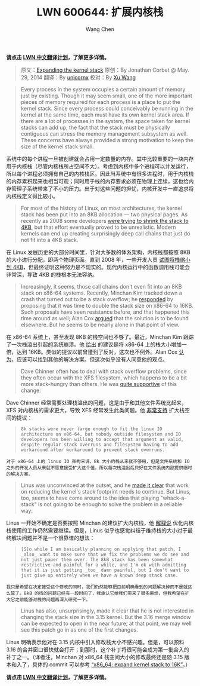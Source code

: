 ﻿---
layout: post
draft: true
top: false
author: 'Wang Chen'
title: "LWN 600644: 扩展内核栈"
album: 'LWN 中文翻译'
group: translation
license: "cc-by-sa-4.0"
permalink: /lwn-600644/
description: "LWN 中文翻译，扩展内核栈"
category:
  - 进程调度
  - LWN
tags:
  - Linux
  - scheduling
  - stack
---

**请点击 [LWN 中文翻译计划](/lwn)，了解更多详情。**

> 原文：[Expanding the kernel stack](https://lwn.net/Articles/600644/)
> 原创：By Jonathan Corbet @ May. 29, 2014
> 翻译：By [unicornx](https://gitee.com/unicornx)
> 校对：By [Xu Wang](https://gitee.com/wangxuszcn)

> Every process in the system occupies a certain amount of memory just by existing. Though it may seem small, one of the more important pieces of memory required for each process is a place to put the kernel stack. Since every process could conceivably be running in the kernel at the same time, each must have its own kernel stack area. If there are a lot of processes in the system, the space taken for kernel stacks can add up; the fact that the stack must be physically contiguous can stress the memory management subsystem as well. These concerns have always provided a strong motivation to keep the size of the kernel stack small.

系统中的每个进程一旦被创建就会占用一定数量的内存。其中比较重要的一块内存用于内核栈（尽管内核栈所占空间不大）。考虑到内核中多个进程可以并发运行，所以每个进程必须拥有自己的内核栈区。因此当系统中有很多进程时，用于内核栈的内存累积起来也相当可观；同时用于栈的内存要求必须在物理上连续，这也给内存管理子系统带来了不小的压力。出于对这些问题的担忧，内核开发中一直追求将内核栈定义得比较小。

> For most of the history of Linux, on most architectures, the kernel stack has been put into an 8KB allocation — two physical pages. As recently as 2008 some developers [were trying to shrink the stack to 4KB](https://lwn.net/Articles/279229/), but that effort eventually proved to be unrealistic. Modern kernels can end up creating surprisingly deep call chains that just do not fit into a 4KB stack.

在 Linux 发展历史的大部分时间里，针对大多数的体系架构，内核栈都按照 8KB 的大小进行分配，即两个物理页面。直到 2008 年，一些开发人员 [试图将栈缩小到 4KB][6]，但最终证明这种努力是不现实的。现代内核运行中的函数调用栈可能会非常深，导致 4KB 的栈根本无法容纳。

> Increasingly, it seems, those call chains don't even fit into an 8KB stack on x86-64 systems. Recently, Minchan Kim tracked down a crash that turned out to be a stack overflow; he [responded](https://lwn.net/Articles/600645/) by proposing that it was time to double the stack size on x86-64 to 16KB. Such proposals have seen resistance before, and that happened this time around as well; Alan Cox [argued](https://lwn.net/Articles/600646/) that the solution is to be found elsewhere. But he seems to be nearly alone in that point of view.

在 x86-64 系统上，甚至发现 8KB 的栈空间也不够了。最近，Minchan Kim 跟踪了一次栈溢出引起的系统崩溃。他 [给出][1] 的建议是将 x86-64 上的栈大小增加一倍，达到 16KB。类似的提议以前曾遭到了反对，这次也不例外。Alan Cox [认为][2]，应该可以找到其他的解决方案。但这次似乎没有人同意他的观点。

> Dave Chinner often has to deal with stack overflow problems, since they often occur with the XFS filesystem, which happens to be a bit more stack-hungry than others. He was [quite supportive](https://lwn.net/Articles/600647/) of this change:

Dave Chinner 经常需要处理栈溢出的问题，这是由于和其他文件系统比起来，XFS 对内核栈的需求更大，导致 XFS 经常发生此类问题。他 [非常支持][3] 扩大栈空间的提议：

> `8k stacks were never large enough to fit the linux IO architecture on x86-64, but nobody outside filesystem and IO developers has been willing to accept that argument as valid, despite regular stack overruns and filesystem having to add workaround after workaround to prevent stack overruns.`

`对于 x86-64 上的 linux IO 架构来说，8k 大小的栈从来就不够用，但是文件系统和 IO 之外的开发人员从来就不愿意接受扩大这个值，所以每次栈溢出后只好在文件系统内部提供临时的解决方案。`

> Linus was unconvinced at the outset, and he [made it clear](https://lwn.net/Articles/600649/) that work on reducing the kernel's stack footprint needs to continue. But Linus, too, seems to have come around to the idea that playing "whack-a-stack" is not going to be enough to solve the problem in a reliable way:

Linus 一开始不确定是否要按照 Minchan 的建议扩大内核栈，他 [解释说][4] 优化内核栈使用的工作仍然需要继续。但是，Linus 似乎也感觉纠结于维持栈的大小对于最终解决问题并不是一个很靠谱的想法：

> `[S]o while I am basically planning on applying that patch, I _also_ want to make sure that we fix the problems we do see and not just paper them over. The 8kB stack has been somewhat restrictive and painful for a while, and I'm ok with admitting that it is just getting _too_ damn painful, but I don't want to just give up entirely when we have a known deep stack case.`

`我只是希望在决定接受这个修改的同时，我们仍然能够把目前明确看到的问题解决掉而不是就这么算了。8kB 的栈的问题已经有一段时间了，我承认它给我们带来了很多麻烦，但我希望在扩大它之前能够对栈的问题再深入研究一下。`

> Linus has also, unsurprisingly, made it clear that he is not interested in changing the stack size in the 3.15 kernel. But the 3.16 merge window can be expected to open in the near future; at that point, we may well see this patch go in as one of the first changes.

Linus 明确表示他对在 3.15 内核中引入修改栈大小不感兴趣。但是，可以预料 3.16 的合并窗口很快就会打开；到那时，这个补丁将很可能会成为第一批合入的补丁之一。（译者注，Minchan 对 x86_64 栈空间大小的修改最终还是随 3.15 版本和入了，具体的 commit 可以参考 [“x86_64: expand kernel stack to 16K”][5]。）

**请点击 [LWN 中文翻译计划](/lwn)，了解更多详情。**

[1]: https://lwn.net/Articles/600645/
[2]: https://lwn.net/Articles/600646/
[3]: https://lwn.net/Articles/600647/
[4]: https://lwn.net/Articles/600649/
[5]: https://git.kernel.org/pub/scm/linux/kernel/git/torvalds/linux.git/commit/?id=6538b8ea886e472f4431db8ca1d60478f838d14b
[6]: https://lwn.net/Articles/279229/


